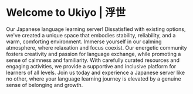 # Welcome to Ukiyo | 浮世
Our Japanese language learning server! Dissatisfied with existing options, we've created a unique space that embodies stability, reliability, and a warm, comforting environment. Immerse yourself in our calming atmosphere, where relaxation and focus coexist. Our energetic community fosters creativity and passion for language exchange, while promoting a sense of calmness and familiarity. With carefully curated resources and engaging activities, we provide a supportive and inclusive platform for learners of all levels. Join us today and experience a Japanese server like no other, where your language learning journey is elevated by a genuine sense of belonging and growth.
<!--

**Here are some ideas to get you started:**

🙋‍♀️ A short introduction - what is your organization all about?
🌈 Contribution guidelines - how can the community get involved?
👩‍💻 Useful resources - where can the community find your docs? Is there anything else the community should know?
🍿 Fun facts - what does your team eat for breakfast?
🧙 Remember, you can do mighty things with the power of [Markdown](https://docs.github.com/github/writing-on-github/getting-started-with-writing-and-formatting-on-github/basic-writing-and-formatting-syntax)
-->
